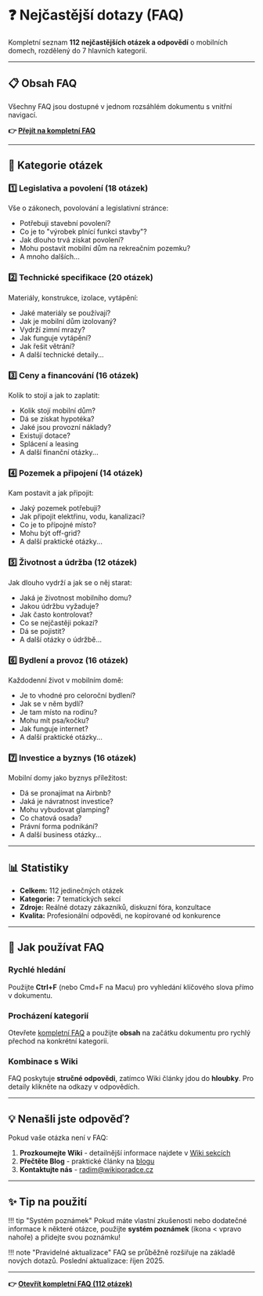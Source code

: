 # ❓ Nejčastější dotazy (FAQ)

Kompletní seznam **112 nejčastějších otázek a odpovědí** o mobilních domech, rozdělený do 7 hlavních kategorií.

---

## 📋 Obsah FAQ

Všechny FAQ jsou dostupné v jednom rozsáhlém dokumentu s vnitřní navigací.

**👉 [Přejít na kompletní FAQ](faq.md)**

---

## 🎯 Kategorie otázek

### 1️⃣ Legislativa a povolení (18 otázek)
Vše o zákonech, povolování a legislativní stránce:

- Potřebuji stavební povolení?
- Co je to "výrobek plnící funkci stavby"?
- Jak dlouho trvá získat povolení?
- Mohu postavit mobilní dům na rekreačním pozemku?
- A mnoho dalších...

### 2️⃣ Technické specifikace (20 otázek)
Materiály, konstrukce, izolace, vytápění:

- Jaké materiály se používají?
- Jak je mobilní dům izolovaný?
- Vydrží zimní mrazy?
- Jak funguje vytápění?
- Jak řešit větrání?
- A další technické detaily...

### 3️⃣ Ceny a financování (16 otázek)
Kolik to stojí a jak to zaplatit:

- Kolik stojí mobilní dům?
- Dá se získat hypotéka?
- Jaké jsou provozní náklady?
- Existují dotace?
- Splácení a leasing
- A další finanční otázky...

### 4️⃣ Pozemek a připojení (14 otázek)
Kam postavit a jak připojit:

- Jaký pozemek potřebuji?
- Jak připojit elektřinu, vodu, kanalizaci?
- Co je to přípojné místo?
- Mohu být off-grid?
- A další praktické otázky...

### 5️⃣ Životnost a údržba (12 otázek)
Jak dlouho vydrží a jak se o něj starat:

- Jaká je životnost mobilního domu?
- Jakou údržbu vyžaduje?
- Jak často kontrolovat?
- Co se nejčastěji pokazí?
- Dá se pojistit?
- A další otázky o údržbě...

### 6️⃣ Bydlení a provoz (16 otázek)
Každodenní život v mobilním domě:

- Je to vhodné pro celoroční bydlení?
- Jak se v něm bydlí?
- Je tam místo na rodinu?
- Mohu mít psa/kočku?
- Jak funguje internet?
- A další praktické otázky...

### 7️⃣ Investice a byznys (16 otázek)
Mobilní domy jako byznys příležitost:

- Dá se pronajímat na Airbnb?
- Jaká je návratnost investice?
- Mohu vybudovat glamping?
- Co chatová osada?
- Právní forma podnikání?
- A další business otázky...

---

## 📊 Statistiky

- **Celkem:** 112 jedinečných otázek
- **Kategorie:** 7 tematických sekcí
- **Zdroje:** Reálné dotazy zákazníků, diskuzní fóra, konzultace
- **Kvalita:** Profesionální odpovědi, ne kopírované od konkurence

---

## 🎯 Jak používat FAQ

### Rychlé hledání
Použijte **Ctrl+F** (nebo Cmd+F na Macu) pro vyhledání klíčového slova přímo v dokumentu.

### Procházení kategorií
Otevřete [kompletní FAQ](faq.md) a použijte **obsah** na začátku dokumentu pro rychlý přechod na konkrétní kategorii.

### Kombinace s Wiki
FAQ poskytuje **stručné odpovědi**, zatímco Wiki články jdou do **hloubky**. Pro detaily klikněte na odkazy v odpovědích.

---

## 💡 Nenašli jste odpověď?

Pokud vaše otázka není v FAQ:

1. **Prozkoumejte Wiki** - detailnější informace najdete v [Wiki sekcích](../wiki/index.md)
2. **Přečtěte Blog** - praktické články na [blogu](../blog/index.md)
3. **Kontaktujte nás** - radim@wikiporadce.cz

---

## ✨ Tip na použití

!!! tip "Systém poznámek"
    Pokud máte vlastní zkušenosti nebo dodatečné informace k některé otázce, použijte **systém poznámek** (ikona < vpravo nahoře) a přidejte svou poznámku!

!!! note "Pravidelné aktualizace"
    FAQ se průběžně rozšiřuje na základě nových dotazů. Poslední aktualizace: říjen 2025.

---

**👉 [Otevřít kompletní FAQ (112 otázek)](faq.md)**
